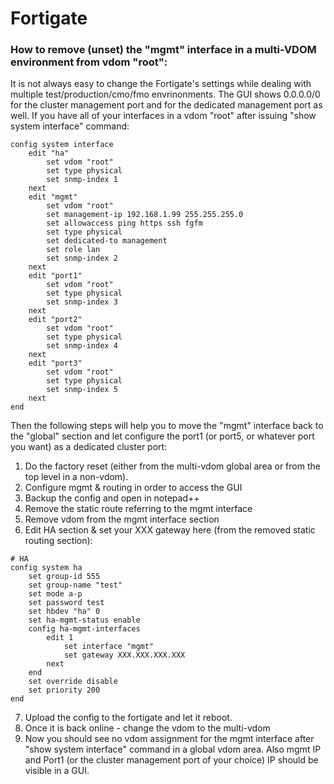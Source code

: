 # Fortigate
### How to remove (unset) the "mgmt" interface in a multi-VDOM environment from vdom "root":
It is not always easy to change the Fortigate's settings while dealing with multiple test/production/cmo/fmo envrinonments.
The GUI shows 0.0.0.0/0 for the cluster management port and for the dedicated management port as well.
If you have all of your interfaces in a vdom "root" after issuing "show system interface" command:
```
config system interface
    edit "ha"
        set vdom "root"
        set type physical
        set snmp-index 1
    next
    edit "mgmt"
        set vdom "root"
        set management-ip 192.168.1.99 255.255.255.0
        set allowaccess ping https ssh fgfm
        set type physical
        set dedicated-to management
        set role lan
        set snmp-index 2
    next
    edit "port1"
        set vdom "root"
        set type physical
        set snmp-index 3
    next
    edit "port2"
        set vdom "root"
        set type physical
        set snmp-index 4
    next
    edit "port3"
        set vdom "root"
        set type physical
        set snmp-index 5
    next
end
```
Then the following steps will help you to move the "mgmt" interface back to the "global" section and let configure the port1 (or port5, or whatever port you want) as a dedicated cluster port:

1. Do the factory reset (either from the multi-vdom global area or from the top level in a non-vdom).
2. Configure mgmt & routing in order to access the GUI
3. Backup the config and open in notepad++
4. Remove the static route referring to the mgmt interface
5. Remove vdom from the mgmt interface section
6. Edit HA section & set your XXX gateway here (from the removed static routing section):
```
# HA
config system ha
    set group-id 555
    set group-name "test"
    set mode a-p
    set password test
    set hbdev "ha" 0 
    set ha-mgmt-status enable
    config ha-mgmt-interfaces
        edit 1
            set interface "mgmt"
            set gateway XXX.XXX.XXX.XXX
        next
    end
    set override disable
    set priority 200
end
```
7. Upload the config to the fortigate and let it reboot.
8. Once it is back online - change the vdom to the multi-vdom
9. Now you should see no vdom assignment for the mgmt interface after "show system interface" command in a global vdom area. Also mgmt IP and Port1 (or the cluster management port of your choice) IP should be visible in a GUI.
